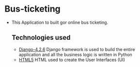 # Bus-ticketing
* This Application to built gor online bus ticketing.

  ## Technologies used
  * [Django-4.2.6](https://www.djangoproject.com/download/) Django framework is used to build the entire application and all the business logic is written in Python
  * [HTML5](https://html.com/html5/) HTML used to create the User Interfaces (UI)
